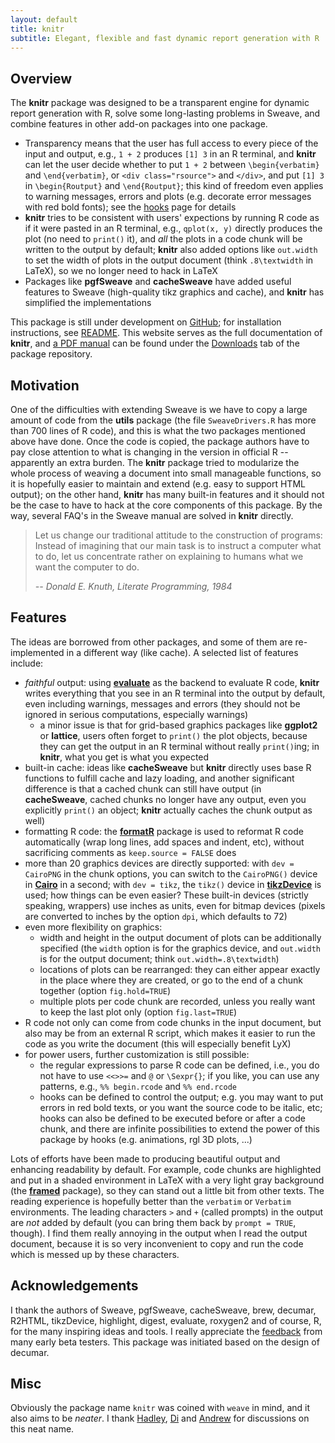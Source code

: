 ```yaml
---
layout: default
title: knitr
subtitle: Elegant, flexible and fast dynamic report generation with R
---
```


## Overview

The **knitr** package was designed to be a transparent engine for dynamic report generation with R, solve some long-lasting problems in Sweave, and combine features in other add-on packages into one package. 

- Transparency means that the user has full access to every piece of the input and output, e.g., `1 + 2` produces `[1] 3` in an R terminal, and **knitr** can let the user decide whether to put `1 + 2` between `\begin{verbatim}` and `\end{verbatim}`, or `<div class="rsource">` and `</div>`, and put `[1] 3` in `\begin{Routput}` and `\end{Routput}`; this kind of freedom even applies to warning messages, errors and plots (e.g. decorate error messages with red bold fonts); see the [hooks](hooks) page for details
- **knitr** tries to be consistent with users' expections by running R code as if it were pasted in an R terminal, e.g., `qplot(x, y)` directly produces the plot (no need to `print()` it), and *all* the plots in a code chunk will be written to the output by default; **knitr** also added options like `out.width` to set the width of plots in the output document (think `.8\textwidth` in LaTeX), so we no longer need to hack in LaTeX
- Packages like **pgfSweave** and **cacheSweave** have added useful features to Sweave (high-quality tikz graphics and cache), and **knitr** has simplified the implementations

This package is still under development on  [GitHub](https://github.com/yihui/knitr); for installation instructions, see [README](https://github.com/yihui/knitr#readme). This website serves as the full documentation of **knitr**, and [a PDF manual](https://github.com/downloads/yihui/knitr/knitr-manual.pdf) can be found under the [Downloads](https://github.com/yihui/knitr/downloads) tab of the package repository.

## Motivation

One of the difficulties with extending Sweave is we have to copy a large amount of code from the **utils** package (the file `SweaveDrivers.R` has more than 700 lines of R code), and this is what the two packages mentioned above have done. Once the code is copied, the package authors have to pay close attention to what is changing in the version in official R -- apparently an extra burden. The **knitr** package tried to modularize the whole process of weaving a document into small manageable functions, so it is hopefully easier to maintain and extend (e.g. easy to support HTML output); on the other hand, **knitr** has many built-in features and it should not be the case to have to hack at the core components of this package. By the way, several FAQ's in the Sweave manual are solved in **knitr** directly.

> Let us change our traditional attitude to the construction of programs: Instead of imagining that our main task is to instruct a computer what to do, let us concentrate rather on explaining to humans what we want the computer to do.
>
> <cite>-- Donald E. Knuth, Literate Programming, 1984</cite>

## Features

The ideas are borrowed from other packages, and some of them are re-implemented in a different way (like cache). A selected list of features include:

- *faithful* output: using [**evaluate**](http://cran.r-project.org/package=evaluate) as the backend to evaluate R code, **knitr** writes everything that you see in an R terminal into the output by default, even including warnings, messages and errors (they should not be ignored in serious computations, especially warnings)
  - a minor issue is that for grid-based graphics packages like **ggplot2** or **lattice**, users often forget to `print()` the plot objects, because they can get the output in an R terminal without really `print()`ing; in **knitr**, what you get is what you expected
- built-in cache: ideas like **cacheSweave** but **knitr** directly uses base R functions to fulfill cache and lazy loading, and another significant difference is that a cached chunk can still have output (in **cacheSweave**, cached chunks no longer have any output, even you explicitly `print()` an object; **knitr** actually caches the chunk output as well)
- formatting R code: the [**formatR**](https://github.com/yihui/formatR/wiki) package is used to reformat R code automatically (wrap long lines, add spaces and indent, etc), without sacrificing comments as `keep.source = FALSE` does
- more than 20 graphics devices are directly supported: with `dev = CairoPNG` in the chunk options, you can switch to the `CairoPNG()` device in [**Cairo**](http://cran.r-project.org/package=Cairo) in a second; with `dev = tikz`, the `tikz()` device in [**tikzDevice**](http://cran.r-project.org/package=tikzDevice) is used; how things can be even easier? These built-in devices (strictly speaking, wrappers) use inches as units, even for bitmap devices (pixels are converted to inches by the option `dpi`, which defaults to 72)
- even more flexibility on graphics: 
  - width and height in the output document of plots can be additionally specified (the `width` option is for the graphics device, and `out.width` is for the output document; think `out.width=.8\textwidth`)
  - locations of plots can be rearranged: they can either appear exactly in the place where they are created, or go to the end of a chunk together (option `fig.hold=TRUE`)
  - multiple plots per code chunk are recorded, unless you really  want to keep the last plot only (option `fig.last=TRUE`)
- R code not only can come from code chunks in the input document, but also may be from an external R script, which makes it easier to run the code as you write the document (this will especially benefit LyX)
- for power users, further customization is still possible:
  - the regular expressions to parse R code can be defined, i.e., you do not have to use `<<>>=` and `@` or `\Sexpr{}`; if you like, you can use any patterns, e.g., `%% begin.rcode` and `%% end.rcode`
  - hooks can be defined to control the output; e.g. you may want to put errors in red bold texts, or you want the source code to be italic, etc; hooks can also be defined to be executed before or after a code chunk, and there are infinite possibilities to extend the power of this package by hooks (e.g. animations, rgl 3D plots, ...)

Lots of efforts have been made to producing beautiful output and enhancing readability by default. For example, code chunks are highlighted and put in a shaded environment in LaTeX with a very light gray background (the [**framed**](http://www.ctan.org/pkg/framed) package), so they can stand out a little bit from other texts. The reading experience is hopefully better than the `verbatim` or `Verbatim` environments. The leading characters `>` and `+` (called prompts) in the output are *not* added by default (you can bring them back by `prompt = TRUE`, though). I find them really annoying in the output when I read the output document, because it is so very inconvenient to copy and run the code which is messed up by these characters.

## Acknowledgements

I thank the authors of Sweave, pgfSweave, cacheSweave, brew, decumar, R2HTML, tikzDevice, highlight, digest, evaluate, roxygen2 and of course, R, for the many inspiring ideas and tools. I really appreciate the [feedback](https://github.com/yihui/knitr/issues) from many early beta testers. This package was initiated based on the design of decumar.

## Misc

Obviously the package name `knitr` was coined with `weave` in mind, and it also aims to be *neater*. I thank [Hadley](http://had.co.nz), [Di](http://dicook.public.iastate.edu) and [Andrew](http://www.stat.tamu.edu/~aredd/site/) for discussions on this neat name.